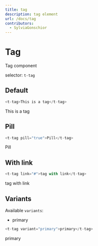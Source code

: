 ```yaml
---
title: tag
description: tag element
url: /docs/tag
contributors:
  - SylviaGonschior
---
```


# Tag

Tag component

selector: `t-tag`

## Default

```javascript
<t-tag>This is a tag</t-tag>
```

<div class="demo-container">
  <t-tag>This is a tag</t-tag>
</div>

## Pill

```javascript
<t-tag pill="true">Pill</t-tag>
```

<div class="demo-container">
 <t-tag pill="true">Pill</t-tag>
</div>

## With link

```javascript
<t-tag link="#">tag with link</t-tag>
```

<div class="demo-container">
 <t-tag link="#">tag with link</t-tag>
</div>

## Variants

Available `variants`:

- primary

```javascript
<t-tag variant="primary">primary</t-tag>
```

<div class="demo-container">
 <t-tag variant="primary">primary</t-tag>
</div>
